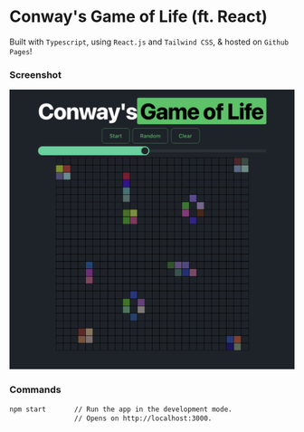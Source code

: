 # Conway's Game of Life (ft. React)

Built with `Typescript`, using `React.js` and `Tailwind CSS`, & hosted on `Github Pages`!

### Screenshot

![Conway's Game of Life](assets/screenshot.jpg "Screenshot")

### Commands

```
npm start       // Run the app in the development mode.
                // Opens on http://localhost:3000.
```